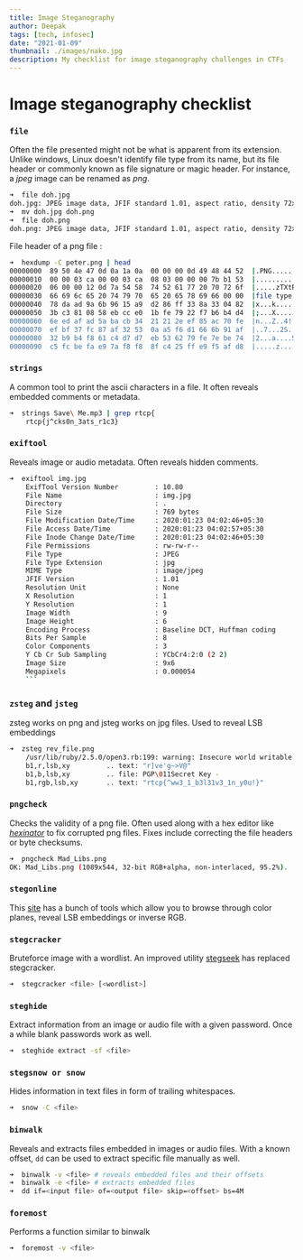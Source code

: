 ```yaml
---
title: Image Steganography
author: Deepak
tags: [tech, infosec]
date: "2021-01-09"
thumbnail: ./images/nako.jpg
description: My checklist for image steganography challenges in CTFs
---
```


# Image steganography checklist
### `file` 
Often the file presented might not be what is apparent from its extension. Unlike windows, Linux doesn't identify file type from its name, but its file header or commonly known as file signature or magic header. For instance, a _jpeg_ image can be renamed as _png_.
```bash
➜  file doh.jpg  
doh.jpg: JPEG image data, JFIF standard 1.01, aspect ratio, density 72x72, segment length 16, baseline, precision 8, 581x600, frames 3
➜  mv doh.jpg doh.png 
➜  file doh.png 
doh.png: JPEG image data, JFIF standard 1.01, aspect ratio, density 72x72, segment length 16, baseline, precision 8, 581x600, frames 3
```

File header of a png file : 

```bash
➜  hexdump -C peter.png | head 
00000000  89 50 4e 47 0d 0a 1a 0a  00 00 00 0d 49 48 44 52  |.PNG........IHDR|
00000010  00 00 03 ca 00 00 03 ca  08 03 00 00 00 7b b1 53  |.............{.S|
00000020  06 00 00 12 0d 7a 54 58  74 52 61 77 20 70 72 6f  |.....zTXtRaw pro|
00000030  66 69 6c 65 20 74 79 70  65 20 65 78 69 66 00 00  |file type exif..|
00000040  78 da ad 9a 6b 96 15 a9  d2 86 ff 33 8a 33 04 82  |x...k......3.3..|
00000050  3b c3 81 08 58 eb cc e0  1b fe 79 22 f7 b6 b4 d4  |;...X.....y"....|
00000060  6e ed af ad 5a ba cb 34  21 21 2e ef 85 ac 70 fe  |n...Z..4!!....p.|
00000070  ef bf 37 fc 87 af 32 53  0a a5 f6 d1 66 6b 91 af  |..7...2S....fk..|
00000080  32 b9 b4 f8 61 c4 d7 d7  eb 53 62 79 fe 7e be 74  |2...a....Sby.~.t|
00000090  c5 fc be fa e9 7a f8 f8  8f c4 25 ff e9 f5 af d8  |.....z....%.....|
```


### `strings` 
A common tool to print the ascii characters in a file. It often reveals embedded comments or metadata.
```bash
➜  strings Save\ Me.mp3 | grep rtcp{
	rtcp{j^cks0n_3ats_r1c3}
```
### `exiftool` 
Reveals image or audio metadata. Often reveals hidden comments.
```bash
➜  exiftool img.jpg 
	ExifTool Version Number         : 10.80
	File Name                       : img.jpg
	Directory                       : .
	File Size                       : 769 bytes
	File Modification Date/Time     : 2020:01:23 04:02:46+05:30
	File Access Date/Time           : 2020:01:23 04:02:57+05:30
	File Inode Change Date/Time     : 2020:01:23 04:02:46+05:30
	File Permissions                : rw-rw-r--
	File Type                       : JPEG
	File Type Extension             : jpg
	MIME Type                       : image/jpeg
	JFIF Version                    : 1.01
	Resolution Unit                 : None
	X Resolution                    : 1
	Y Resolution                    : 1
	Image Width                     : 9
	Image Height                    : 6
	Encoding Process                : Baseline DCT, Huffman coding
	Bits Per Sample                 : 8
	Color Components                : 3
	Y Cb Cr Sub Sampling            : YCbCr4:2:0 (2 2)
	Image Size                      : 9x6
	Megapixels                      : 0.000054
	```
```
### `zsteg` and `jsteg`
zsteg works on png and jsteg works on jpg files. Used to reveal LSB embeddings
```bash
➜  zsteg rev_file.png 
	/usr/lib/ruby/2.5.0/open3.rb:199: warning: Insecure world writable dir /media/epsilon/Playground/Work/IIT/Sem 7/BTP in PATH, mode 040777
	b1,r,lsb,xy         .. text: "r]ve'g~>V@"
	b1,b,lsb,xy         .. file: PGP\011Secret Key -
	b1,rgb,lsb,xy       .. text: "rtcp{^ww3_1_b3l31v3_1n_y0u!}"
```

### `pngcheck` 
Checks the validity of a png file. Often used along with a hex editor like _[hexinator](https://hexinator.com/)_ to fix corrupted png files. Fixes include correcting the file headers or byte checksums.
```bash
➜  pngcheck Mad_Libs.png 
OK: Mad_Libs.png (1089x544, 32-bit RGB+alpha, non-interlaced, 95.2%).
```

### `stegonline` 
This [site](https://stegonline.georgeom.net/upload) has a bunch of tools which allow you to browse through color planes, reveal LSB embeddings or inverse RGB.

### `stegcracker` 
Bruteforce image with a wordlist. An improved utility [stegseek](https://github.com/RickdeJager/stegseek) has replaced stegcracker. 
```bash
➜  stegcracker <file> [<wordlist>]
```

### `steghide` 
Extract information from an image or audio file with a given password. Once a while blank passwords work as well.
```bash
➜  steghide extract -sf <file>
```

### `stegsnow or snow` 
Hides information in text files in form of trailing whitespaces. 
```bash
➜  snow -C <file>
```

### `binwalk` 
Reveals and extracts files embedded in images or audio files. With a known offset, `dd` can be used to extract specific file manually as well.
```bash
➜  binwalk -v <file> # reveals embedded files and their offsets
➜  binwalk -e <file> # extracts embedded files
➜  dd if=<input file> of=<output file> skip=<offset> bs=4M
```

### `foremost` 
Performs a function similar to binwalk
```bash
➜  foremost -v <file>
```